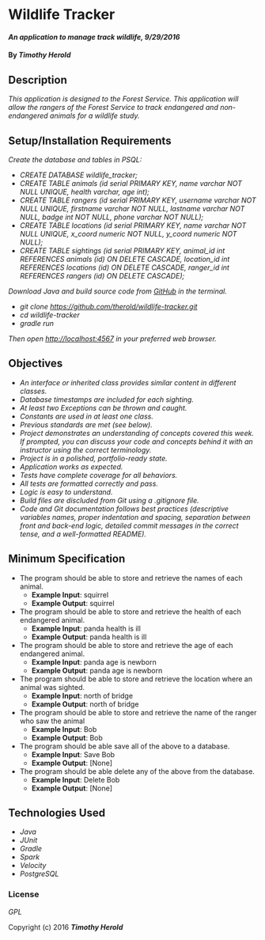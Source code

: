 # Wildlife Tracker

#### _An application to manage track wildlife, 9/29/2016_

#### By _**Timothy Herold**_

## Description

_This application is designed to the Forest Service. This application will allow the rangers of the Forest Service to track endangered and non-endangered animals for a wildlife study._

## Setup/Installation Requirements

_Create the database and tables in PSQL:_
* _CREATE DATABASE wildlife_tracker;_
* _CREATE TABLE animals (id serial PRIMARY KEY, name varchar NOT NULL UNIQUE, health varchar, age int);_
* _CREATE TABLE rangers (id serial PRIMARY KEY, username varchar NOT NULL UNIQUE, firstname varchar NOT NULL, lastname varchar NOT NULL, badge int NOT NULL, phone varchar NOT NULL);_
* _CREATE TABLE locations (id serial PRIMARY KEY, name varchar NOT NULL UNIQUE, x_coord numeric NOT NULL, y_coord numeric NOT NULL);_
* _CREATE TABLE sightings (id serial PRIMARY KEY, animal_id int REFERENCES animals (id) ON DELETE CASCADE, location_id int REFERENCES locations (id) ON DELETE CASCADE, ranger_id int REFERENCES rangers (id) ON DELETE CASCADE);_

_Download Java and build source code from [GitHub](https://github.com/therold/wildlife-tracker) in the terminal._
* _git clone https://github.com/therold/wildlife-tracker.git_
* _cd wildlife-tracker_
* _gradle run_

_Then open [http://localhost:4567](http://localhost:4567) in your preferred web browser._

## Objectives

* _An interface or inherited class provides similar content in different classes._
* _Database timestamps are included for each sighting._
* _At least two Exceptions can be thrown and caught._
* _Constants are used in at least one class._
* _Previous standards are met (see below)._
* _Project demonstrates an understanding of concepts covered this week. If prompted, you can discuss your code and concepts behind it with an instructor using the correct terminology._
* _Project is in a polished, portfolio-ready state._
* _Application works as expected._
* _Tests have complete coverage for all behaviors._
* _All tests are formatted correctly and pass._
* _Logic is easy to understand._
* _Build files are discluded from Git using a .gitignore file._
* _Code and Git documentation follows best practices (descriptive variables names, proper indentation and spacing, separation between front and back-end logic, detailed commit messages in the correct tense, and a well-formatted README)._

## Minimum Specification
* The program should be able to store and retrieve the names of each animal.
  * **Example Input**: squirrel
  * **Example Output**: squirrel
* The program should be able to store and retrieve the health of each endangered animal.
  * **Example Input**: panda health is ill
  * **Example Output**: panda health is ill
* The program should be able to store and retrieve the age of each endangered animal.
  * **Example Input**: panda age is newborn
  * **Example Output**: panda age is newborn
* The program should be able to store and retrieve the location where an animal was sighted.
  * **Example Input**: north of bridge
  * **Example Output**: north of bridge
* The program should be able to store and retrieve the name of the ranger who saw the animal
  * **Example Input**: Bob
  * **Example Output**: Bob
* The program should be able save all of the above to a database.
  * **Example Input**: Save Bob
  * **Example Output**: [None]
* The program should be able delete any of the above from the database.
  * **Example Input**: Delete Bob
  * **Example Output**: [None]

## Technologies Used

* _Java_
* _JUnit_
* _Gradle_
* _Spark_
* _Velocity_
* _PostgreSQL_

### License

*GPL*

Copyright (c) 2016 **_Timothy Herold_**
